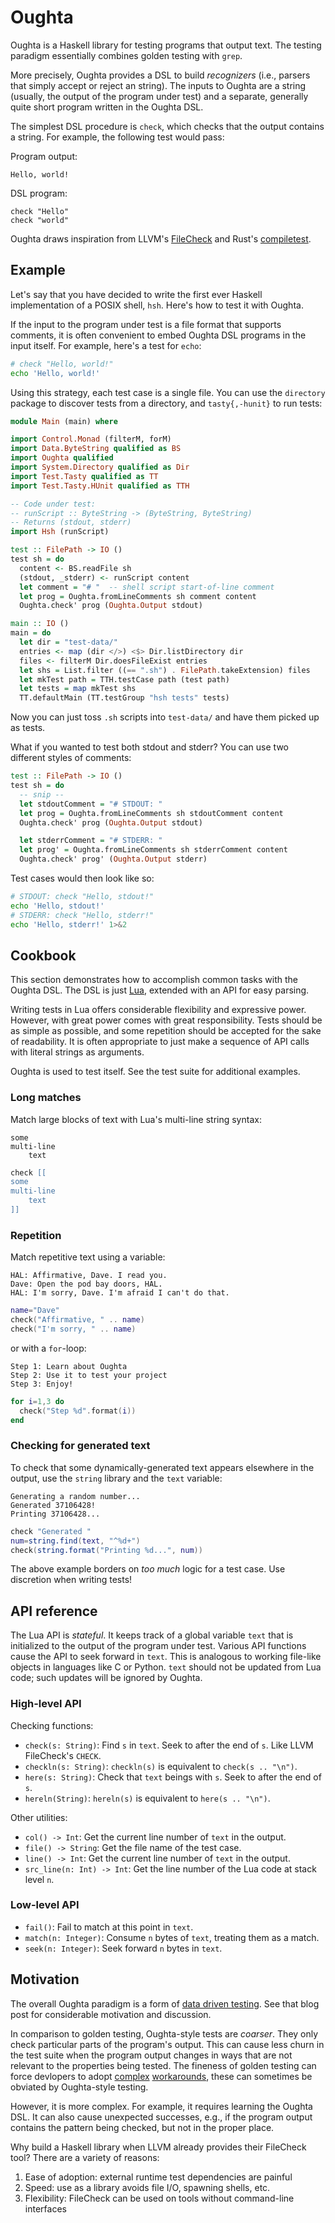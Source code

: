 # Oughta

Oughta is a Haskell library for testing programs that output text. The testing
paradigm essentially combines golden testing with `grep`.

More precisely, Oughta provides a DSL to build *recognizers* (i.e., parsers that
simply accept or reject an string). The inputs to Oughta are a string (usually,
the output of the program under test) and a separate, generally quite short
program written in the Oughta DSL.

The simplest DSL procedure is `check`, which checks that the output contains a
string. For example, the following test would pass:

Program output:
```
Hello, world!
```
DSL program:
```
check "Hello"
check "world"
```

Oughta draws inspiration from LLVM's [FileCheck] and Rust's [compiletest].

[FileCheck]: https://llvm.org/docs/CommandGuide/FileCheck.html
[compiletest]: https://rustc-dev-guide.rust-lang.org/tests/compiletest.html

## Example

Let's say that you have decided to write the first ever Haskell implementation
of a POSIX shell, `hsh`. Here's how to test it with Oughta.

If the input to the program under test is a file format that supports comments,
it is often convenient to embed Oughta DSL programs in the input itself. For
example, here's a test for `echo`:

```sh
# check "Hello, world!"
echo 'Hello, world!'
```

Using this strategy, each test case is a single file. You can use the
`directory` package to discover tests from a directory, and `tasty{,-hunit}` to
run tests:

```haskell
module Main (main) where

import Control.Monad (filterM, forM)
import Data.ByteString qualified as BS
import Oughta qualified
import System.Directory qualified as Dir
import Test.Tasty qualified as TT
import Test.Tasty.HUnit qualified as TTH

-- Code under test:
-- runScript :: ByteString -> (ByteString, ByteString)
-- Returns (stdout, stderr)
import Hsh (runScript)

test :: FilePath -> IO ()
test sh = do
  content <- BS.readFile sh
  (stdout, _stderr) <- runScript content
  let comment = "# "  -- shell script start-of-line comment
  let prog = Oughta.fromLineComments sh comment content
  Oughta.check' prog (Oughta.Output stdout)

main :: IO ()
main = do
  let dir = "test-data/"
  entries <- map (dir </>) <$> Dir.listDirectory dir
  files <- filterM Dir.doesFileExist entries
  let shs = List.filter ((== ".sh") . FilePath.takeExtension) files
  let mkTest path = TTH.testCase path (test path)
  let tests = map mkTest shs
  TT.defaultMain (TT.testGroup "hsh tests" tests)
```

Now you can just toss `.sh` scripts into `test-data/` and have them picked up
as tests.

What if you wanted to test both stdout and stderr? You can use two different
styles of comments:
```haskell
test :: FilePath -> IO ()
test sh = do
  -- snip --
  let stdoutComment = "# STDOUT: "
  let prog = Oughta.fromLineComments sh stdoutComment content
  Oughta.check' prog (Oughta.Output stdout)

  let stderrComment = "# STDERR: "
  let prog' = Oughta.fromLineComments sh stderrComment content
  Oughta.check' prog' (Oughta.Output stderr)
```

Test cases would then look like so:

```sh
# STDOUT: check "Hello, stdout!"
echo 'Hello, stdout!'
# STDERR: check "Hello, stderr!"
echo 'Hello, stderr!' 1>&2
```

## Cookbook

This section demonstrates how to accomplish common tasks with the Oughta DSL.
The DSL is just [Lua][lua], extended with an API for easy parsing.

[Lua]: https://www.lua.org/

Writing tests in Lua offers considerable flexibility and expressive power.
However, with great power comes with great responsibility. Tests should be
as simple as possible, and some repetition should be accepted for the sake of
readability. It is often appropriate to just make a sequence of API calls with
literal strings as arguments.

Oughta is used to test itself. See the test suite for additional examples.

### Long matches

Match large blocks of text with Lua's multi-line string syntax:
```
some
multi-line
    text
```
```lua
check [[
some
multi-line
    text
]]
```

### Repetition

Match repetitive text using a variable:

```
HAL: Affirmative, Dave. I read you.
Dave: Open the pod bay doors, HAL.
HAL: I'm sorry, Dave. I'm afraid I can't do that.
```
```lua
name="Dave"
check("Affirmative, " .. name)
check("I'm sorry, " .. name)
```
or with a `for`-loop:
```
Step 1: Learn about Oughta
Step 2: Use it to test your project
Step 3: Enjoy!
```
```lua
for i=1,3 do
  check("Step %d".format(i))
end
```

### Checking for generated text

To check that some dynamically-generated text appears elsewhere in the output,
use the `string` library and the `text` variable:
```
Generating a random number...
Generated 37106428!
Printing 37106428...
```
```lua
check "Generated "
num=string.find(text, "^%d+")
check(string.format("Printing %d...", num))
```

The above example borders on *too much* logic for a test case. Use discretion
when writing tests!

## API reference

The Lua API is *stateful*. It keeps track of a global variable `text` that
is initialized to the output of the program under test. Various API functions
cause the API to seek forward in `text`. This is analogous to working file-like
objects in languages like C or Python. `text` should not be updated from Lua
code; such updates will be ignored by Oughta.

### High-level API

Checking functions:

- `check(s: String)`: Find `s` in `text`. Seek to after the end of `s`. Like
  LLVM FileCheck's `CHECK`.
- `checkln(s: String)`: `checkln(s)` is equivalent to `check(s .. "\n")`.
- `here(s: String)`: Check that `text` beings with `s`. Seek to after the end
  of `s`.
- `hereln(String)`: `hereln(s)` is equivalent to `here(s .. "\n")`.

Other utilities:

- `col() -> Int`: Get the current line number of `text` in the output.
- `file() -> String`: Get the file name of the test case.
- `line() -> Int`: Get the current line number of `text` in the output.
- `src_line(n: Int) -> Int`: Get the line number of the Lua code at stack level
  `n`.

### Low-level API

- `fail()`: Fail to match at this point in `text`.
- `match(n: Integer)`: Consume `n` bytes of `text`, treating them as a match.
- `seek(n: Integer)`: Seek forward `n` bytes in `text`.

## Motivation

The overall Oughta paradigm is a form of [data driven testing]. See that blog
post for considerable motivation and discussion.

[data driven testing]: https://matklad.github.io/2021/05/31/how-to-test.html#Data-Driven-Testing

In comparison to golden testing, Oughta-style tests are *coarser*. They only
check particular parts of the program's output. This can cause less churn in
the test suite when the program output changes in ways that are not relevant
to the properties being tested. The fineness of golden testing can force
devlopers to adopt [complex] [workarounds], these can sometimes be obviated by
Oughta-style testing.

[complex]: https://rustc-dev-guide.rust-lang.org/tests/ui.html#normalization
[workarounds]: https://github.com/GaloisInc/crucible/blob/dc0895f4435dc19a8cceee3272c9a508221bce51/crux-llvm/test/Test.hs#L226-L311

However, it is more complex. For example, it requires learning the Oughta DSL.
It can also cause unexpected successes, e.g., if the program output contains the
pattern being checked, but not in the proper place.

Why build a Haskell library when LLVM already provides their FileCheck tool?
There are a variety of reasons:

1. Ease of adoption: external runtime test dependencies are painful
2. Speed: use as a library avoids file I/O, spawning shells, etc.
3. Flexibility: FileCheck can be used on tools without command-line interfaces
